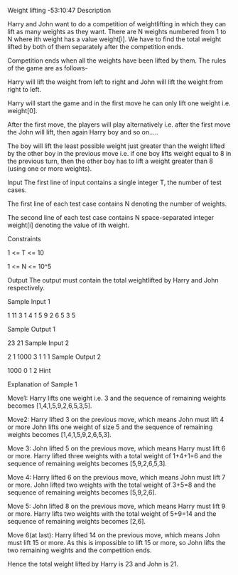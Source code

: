 Weight lifting -53:10:47
Description

Harry and John want to do a competition of weightlifting in which they can lift as many weights as they want. There are N weights numbered from 1 to N where ith weight has a value weight[i]. We have to find the total weight lifted by both of them separately after the competition ends.

Competition ends when all the weights have been lifted by them. The rules of the game are as follows-

Harry will lift the weight from left to right and John will lift the weight from right to left.

Harry will start the game and in the first move he can only lift one weight i.e. weight[0].

After the first move, the players will play alternatively i.e. after the first move the John will lift, then again Harry boy and so on…..

The boy will lift the least possible weight just greater than the weight lifted by the other boy in the previous move i.e. if one boy lifts weight equal to 8 in the previous turn, then the other boy has to lift a weight greater than 8 (using one or more weights).


Input
The first line of input contains a single integer T, the number of test cases.

The first line of each test case contains N denoting the number of weights.

The second line of each test case contains N space-separated integer weight[i] denoting the value of ith weight.

Constraints

1 <= T <= 10

1 <= N <= 10^5


Output
The output must contain the total weightlifted by Harry and John respectively.


Sample Input 1 

1
11
3 1 4 1 5 9 2 6 5 3 5

Sample Output 1

23 21
Sample Input 2 

2
1
1000
3
1 1 1
Sample Output 2

1000 0
1 2
Hint

Explanation of Sample 1

Move1: Harry lifts one weight i.e. 3 and the sequence of remaining weights becomes [1,4,1,5,9,2,6,5,3,5].

Move2: Harry lifted 3 on the previous move, which means John must lift 4 or more John lifts one weight of size 5 and the sequence of remaining weights becomes [1,4,1,5,9,2,6,5,3].

Move 3: John lifted 5 on the previous move, which means Harry must lift 6 or more. Harry lifted three weights with a total weight of 1+4+1=6 and the sequence of remaining weights becomes [5,9,2,6,5,3].

Move 4: Harry lifted 6 on the previous move, which means John must lift 7 or more. John lifted two weights with the total weight of 3+5=8 and the sequence of remaining weights becomes [5,9,2,6].

Move 5: John lifted 8 on the previous move, which means Harry must lift 9 or more. Harry lifts two weights with the total weight of 5+9=14 and the sequence of remaining weights becomes [2,6].

Move 6(at last): Harry lifted 14 on the previous move, which means John must lift 15 or more. As this is impossible to lift 15 or more, so John lifts the two remaining weights and the competition ends.

Hence the total weight lifted by Harry is 23 and John is 21.